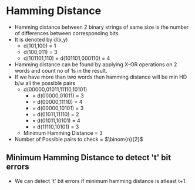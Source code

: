 # Hamming Distance

- Hamming distance between 2 binary strings of same size is the number of differences between corresponding bits.
- It is denoted by d(x,y)
  - d(101,100) = 1
  - d(100,011) = 3
  - d(101101,110) = d(101101,000110) = 4
- Hamming distance can be found by applying X-OR operations on 2 words and count no of 1s in the result.
- If we have more than two words then hamming distance will be min HD b/w all the possible pairs
  - d(00000,01011,11110,10101)
    - = d(00000,01011) = 3
    - = d(00000,11110) = 4
    - = d(00000,10101) = 3
    - = d(01011,11110) = 2
    - = d(01011,10101) = 4
    - = d(11110,10101) = 3
  - Minimum Hamming Distance = 3
- Number of Possible pairs to check = $\binom{n}{2}$

## Minimum Hamming Distance to detect 't' bit errors

- We can detect 't' bit errors if minimum hamming distance is atleast t+1.